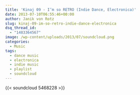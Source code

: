 ```yaml
---
title: 'Kinaj 09 - I’m so RETRO (Indie Dance, Electronica)'
date: 2013-07-10T06:55:46+00:00
author: Janik von Rotz
slug: kinaj-09-im-so-retro-indie-dance-electronica
dsq_thread_id:
  - "1483364567"
image: /wp-content/uploads/2013/07/soundcloud.png
categories:
  - Music
tags:
  - dance music
  - electronica
  - indie music
  - playlist
  - soundcloud
---
```

{{< soundcloud 5468228 >}}